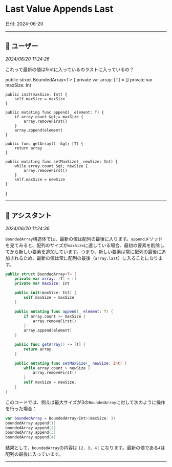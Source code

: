 # Last Value Appends Last

日付: 2024-06-20

---

## 👤 ユーザー
*2024/06/20 11:24:26*

これって最新の値はfirstに入っているのラストに入っているの？

public struct BoundedArray&lt;T&gt; {
    private var array: [T] = []
    private var maxSize: Int

    public init(maxSize: Int) {
        self.maxSize = maxSize
    }

    public mutating func append(_ element: T) {
        if array.count &gt;= maxSize {
            array.removeFirst()
        }
        array.append(element)
    }

    public func getArray() -&gt; [T] {
        return array
    }

    public mutating func setMaxSize(_ newSize: Int) {
        while array.count &gt; newSize {
            array.removeFirst()
        }
        self.maxSize = newSize
    }
}

---

## 🤖 アシスタント
*2024/06/20 11:24:36*

`BoundedArray`構造体では、最新の値は配列の最後に入ります。`append`メソッドを見てみると、配列のサイズが`maxSize`に達している場合、最初の要素を削除してから新しい要素を追加しています。つまり、新しい要素は常に配列の最後に追加されるため、最新の値は常に配列の最後（`array.last`）に入ることになります。

```swift
public struct BoundedArray<T> {
    private var array: [T] = []
    private var maxSize: Int

    public init(maxSize: Int) {
        self.maxSize = maxSize
    }

    public mutating func append(_ element: T) {
        if array.count >= maxSize {
            array.removeFirst()
        }
        array.append(element)
    }

    public func getArray() -> [T] {
        return array
    }

    public mutating func setMaxSize(_ newSize: Int) {
        while array.count > newSize {
            array.removeFirst()
        }
        self.maxSize = newSize;
    }
}
```

このコードでは、例えば最大サイズが3の`BoundedArray`に対して次のように操作を行った場合：

```swift
var boundedArray = BoundedArray<Int>(maxSize: 3)
boundedArray.append(1)
boundedArray.append(2)
boundedArray.append(3)
boundedArray.append(4)
```

結果として、`boundedArray`の内容は `[2, 3, 4]` になります。最新の値である`4`は配列の最後に入っています。

---
